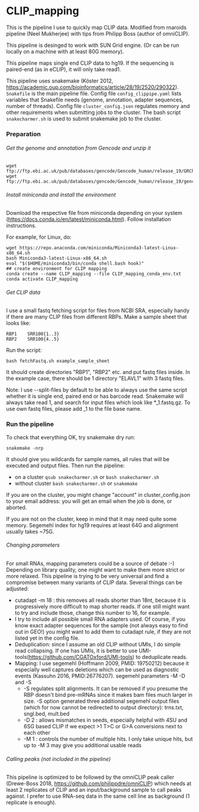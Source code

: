 # CLIP_mapping

This is the pipeline I use to quickly map CLIP data. Modified from rnaroids pipeline (Neel Mukherjee) with tips from Philipp Boss (author of omniCLIP).

This pipeline is desinged to work with SUN Grid engine. (Or can be run locally on a machine with at least 80G memory).

This pipeline maps single end CLIP data to hg19. If the sequencing is paired-end (as in eCLIP), it will only take read1.

This pipeline uses snakemake (Köster 2012, https://academic.oup.com/bioinformatics/article/28/19/2520/290322). `Snakefile` is the main pipeline file. Config file `config_clippipe.yaml` lists variables that Snakefile needs (genome, annotation, adapter sequences, number of threads). Config file `cluster_config.json` regulates memory and other requirements when submitting jobs to the cluster. The bash script `snakecharmer.sh` is used to submit snakemake job to the cluster.


### Preparation

###### Get the genome and annotation from Gencode and unzip it

```
wget ftp://ftp.ebi.ac.uk/pub/databases/gencode/Gencode_human/release_19/GRCh37.p13.genome.fa.gz
wget ftp://ftp.ebi.ac.uk/pub/databases/gencode/Gencode_human/release_19/gencode.v19.annotation.gtf.gz
```

###### Install miniconda and install the environment

Download the respective file from miniconda depending on your system (https://docs.conda.io/en/latest/miniconda.html).
Follow installation instructions.

For example, for Linux, do:

```
wget https://repo.anaconda.com/miniconda/Miniconda3-latest-Linux-x86_64.sh
bash Miniconda3-latest-Linux-x86_64.sh
eval "$($HOME/miniconda3/bin/conda shell.bash hook)"
## create environment for CLIP mapping
conda create --name CLIP_mapping --file CLIP_mapping_conda_env.txt
conda activate CLIP_mapping
```

###### Get CLIP data

I use a small fastq fetching script for files from NCBI SRA, especially handy if there are many CLIP files from different RBPs. 
Make a sample sheet that looks like:
```
RBP1	SRR100{1..3}
RBP2	SRR100{4..5}
```
Run the script:
```
bash fetchFastq.sh example_sample_sheet
```
It should create directories "RBP1", "RBP2" etc. and put fastq files inside. In the example case, there should be 1 directory "ELAVL1" with 3 fastq files.

Note: I use --split-files by default to be able to always use the same script whether it is single end, paired end or has barcode read. Snakemake will always take read 1, and search for input files which look like *_1.fastq.gz. To use own fastq files, please add _1 to the file base name.

### Run the pipeline

To check that everything OK, try snakemake dry run:
```
snakemake -nrp
```
It should give you wildcards for sample names, all rules that will be executed and output files.
Then run the pipeline:

- on a cluster `qsub snakecharmer.sh` or `bash snakecharmer.sh`
- without cluster `bash snakecharmer.sh` or `snakemake`

If you are on the cluster, you might change "account" in cluster_config.json to your email address: you will get an email when the job is done, or aborted.

If you are not on the cluster, keep in mind that it may need quite some memory. Segemehl index for hg19 requires at least 64G and alignment usually takes ~75G.

###### Changing parameters

For small RNAs, mapping parameters could be a source of debate :-) Depending on library quality, one might want to make them more strict or more relaxed. This pipeline is trying to be very universal and find a compromise between many variants of CLIP data. Several things can be adjusted:
- cutadapt -m 18 : this removes all reads shorter than 18nt, because it is progressively more difficult to map shorter reads. If one still might want to try and include those, change this number to 16, for example. 
- I try to include all possible small RNA adapters used. Of course, if you know exact adapter sequences for the sample (not always easy to find out in GEO!) you might want to add them to cutadapt rule, if they are not listed yet in the config file.
- Deduplication: since I assume an old CLIP without UMIs, I do simple read collapsing. If one has UMIs, it is better to use UMI-tools(https://github.com/CGATOxford/UMI-tools) to deduplicate reads.
- Mapping: I use segemehl (Hoffmann 2009, PMID: 19750212) because it especially well captures deletions which can be used as diagnostic events (Kassuhn 2016, PMID:26776207). segemehl parameters -M -D and -S
	- -S regulates split alignments. It can be removed if you presume the RBP doesn't bind pre-mRNAs since it makes bam files much larger in size. -S option generated three additional segemehl output files (which for now cannot be redirected to output directory): trns.txt, sngl.bed, mult.bed
	- -D 2 : allows mismatches in seeds, especially helpful with 4SU and 6SG based CLIP if we expect >1 T>C or G>A conversions next to each other
	- -M 1 : controls the number of multiple hits. I only take unique hits, but up to -M 3 may give you additional usable reads

###### Calling peaks (not included in the pipeline)

This pipeline is optimized to be followed by the omniCLIP peak caller (Drewe-Boss 2018, https://github.com/philippdre/omniCLIP) which needs at least 2 replicates of CLIP and an input/background sample to call peaks against. I prefer to use RNA-seq data in the same cell line as background (1 replicate is enough).
